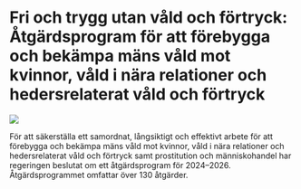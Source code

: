 # Fri och trygg utan våld och förtryck: Åtgärdsprogram för att förebygga och bekämpa mäns våld mot kvinnor, våld i nära relationer och hedersrelaterat våld och förtryck

![](/contentassets/a82a7847ffc24e9b93f92750f94a1ea9/omslag_atgardsprogrammet_sida_1.png?width=150&quality=85)

För att säkerställa ett samordnat, långsiktigt och effektivt arbete för att förebygga och bekämpa mäns våld mot kvinnor, våld i nära relationer och hedersrelaterat våld och förtryck samt prostitution och människohandel har regeringen beslutat om ett åtgärdsprogram för 2024–2026. Åtgärdsprogrammet omfattar över 130 åtgärder.

